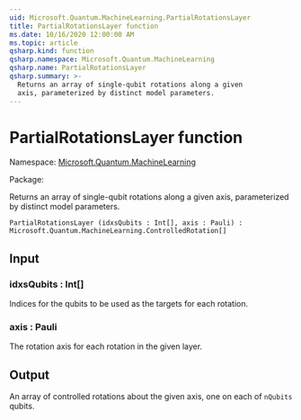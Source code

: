 ```yaml
---
uid: Microsoft.Quantum.MachineLearning.PartialRotationsLayer
title: PartialRotationsLayer function
ms.date: 10/16/2020 12:00:00 AM
ms.topic: article
qsharp.kind: function
qsharp.namespace: Microsoft.Quantum.MachineLearning
qsharp.name: PartialRotationsLayer
qsharp.summary: >-
  Returns an array of single-qubit rotations along a given
  axis, parameterized by distinct model parameters.
---
```


# PartialRotationsLayer function

Namespace: [Microsoft.Quantum.MachineLearning](xref:Microsoft.Quantum.MachineLearning)

Package: [](https://nuget.org/packages/)


Returns an array of single-qubit rotations along a givenaxis, parameterized by distinct model parameters.

```Q#
PartialRotationsLayer (idxsQubits : Int[], axis : Pauli) : Microsoft.Quantum.MachineLearning.ControlledRotation[]
```


## Input

### idxsQubits : Int[]

Indices for the qubits to be used as the targets for each rotation.


### axis : Pauli

The rotation axis for each rotation in the given layer.



## Output

An array of controlled rotations about the given axis, one on each of`nQubits` qubits.